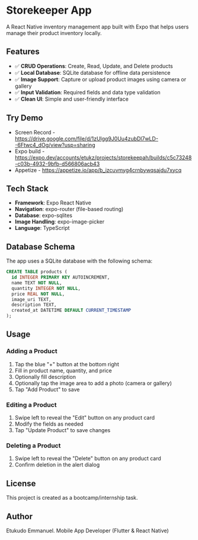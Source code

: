 # Storekeeper App

A React Native inventory management app built with Expo that helps users manage their product inventory locally.

## Features

- ✅ **CRUD Operations**: Create, Read, Update, and Delete products
- ✅ **Local Database**: SQLite database for offline data persistence
- ✅ **Image Support**: Capture or upload product images using camera or gallery
- ✅ **Input Validation**: Required fields and data type validation
- ✅ **Clean UI**: Simple and user-friendly interface

## Try Demo

- Screen Record - https://drive.google.com/file/d/1zUlgg9J0Uu4zubDl7wLD--6Ftwc4_dOg/view?usp=sharing
- Expo build - https://expo.dev/accounts/etukz/projects/storekeepah/builds/c5c73248-c03b-4932-9bfb-d566806acb43
- Appetize - https://appetize.io/app/b_izcuvmyg4crnbywqsajdu7xycq

## Tech Stack

- **Framework**: Expo React Native
- **Navigation**: expo-router (file-based routing)
- **Database**: expo-sqlites
- **Image Handling**: expo-image-picker
- **Language**: TypeScript

## Database Schema

The app uses a SQLite database with the following schema:

```sql
CREATE TABLE products (
  id INTEGER PRIMARY KEY AUTOINCREMENT,
  name TEXT NOT NULL,
  quantity INTEGER NOT NULL,
  price REAL NOT NULL,
  image_uri TEXT,
  description TEXT,
  created_at DATETIME DEFAULT CURRENT_TIMESTAMP
);
```

## Usage

### Adding a Product

1. Tap the blue "+" button at the bottom right
2. Fill in product name, quantity, and price
3. Optionally fill description
4. Optionally tap the image area to add a photo (camera or gallery)
5. Tap "Add Product" to save

### Editing a Product

1. Swipe left to reveal the "Edit" button on any product card
2. Modify the fields as needed
3. Tap "Update Product" to save changes

### Deleting a Product

1. Swipe left to reveal the "Delete" button on any product card
2. Confirm deletion in the alert dialog

## License

This project is created as a bootcamp/internship task.

## Author

Etukudo Emmanuel. Mobile App Developer (Flutter & React Native)
